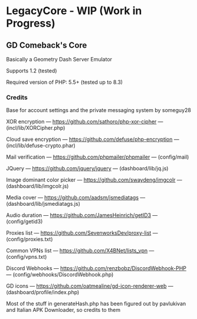 # LegacyCore - WIP (Work in Progress)
## GD Comeback's Core
Basically a Geometry Dash Server Emulator

Supports 1.2 (tested) 

Required version of PHP: 5.5+ (tested up to 8.3)

### Credits
Base for account settings and the private messaging system by someguy28

XOR encryption — https://github.com/sathoro/php-xor-cipher — (incl/lib/XORCipher.php)

Cloud save encryption — https://github.com/defuse/php-encryption — (incl/lib/defuse-crypto.phar)

Mail verification — https://github.com/phpmailer/phpmailer — (config/mail)

JQuery — https://github.com/jquery/jquery — (dashboard/lib/jq.js)

Image dominant color picker — https://github.com/swaydeng/imgcolr — (dashboard/lib/imgcolr.js)

Media cover — https://github.com/aadsm/jsmediatags — (dashboard/lib/jsmediatags.js)

Audio duration — https://github.com/JamesHeinrich/getID3 — (config/getid3)

Proxies list — https://github.com/SevenworksDev/proxy-list — (config/proxies.txt)

Common VPNs list — https://github.com/X4BNet/lists_vpn — (config/vpns.txt)

Discord Webhooks — https://github.com/renzbobz/DiscordWebhook-PHP — (config/webhooks/DiscordWebhook.php)

GD icons — https://github.com/oatmealine/gd-icon-renderer-web — (dashboard/profile/index.php)

Most of the stuff in generateHash.php has been figured out by pavlukivan and Italian APK Downloader, so credits to them
